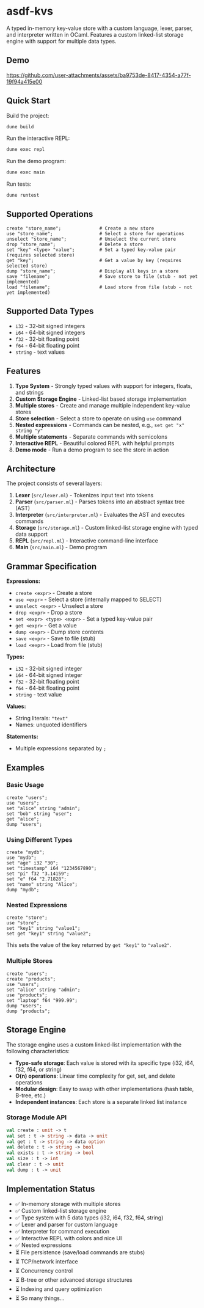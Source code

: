 # asdf-kvs

A typed in-memory key-value store with a custom language, lexer, parser, and interpreter written in OCaml. Features a custom linked-list storage engine with support for multiple data types.

## Demo

https://github.com/user-attachments/assets/ba9753de-8417-4354-a77f-19f94a415e00

## Quick Start

Build the project:

```bash
dune build
```

Run the interactive REPL:

```bash
dune exec repl
```

Run the demo program:

```bash
dune exec main
```

Run tests:

```bash
dune runtest
```

## Supported Operations

```
create "store_name";              # Create a new store
use "store_name";                 # Select a store for operations
unselect "store_name";            # Unselect the current store
drop "store_name";                # Delete a store
set "key" <type> "value";         # Set a typed key-value pair (requires selected store)
get "key";                        # Get a value by key (requires selected store)
dump "store_name";                # Display all keys in a store
save "filename";                  # Save store to file (stub - not yet implemented)
load "filename";                  # Load store from file (stub - not yet implemented)
```

## Supported Data Types

- `i32` - 32-bit signed integers
- `i64` - 64-bit signed integers
- `f32` - 32-bit floating point
- `f64` - 64-bit floating point
- `string` - text values

## Features

1. **Type System** - Strongly typed values with support for integers, floats, and strings
2. **Custom Storage Engine** - Linked-list based storage implementation
3. **Multiple stores** - Create and manage multiple independent key-value stores
4. **Store selection** - Select a store to operate on using `use` command
5. **Nested expressions** - Commands can be nested, e.g., `set get "x" string "y"`
6. **Multiple statements** - Separate commands with semicolons
7. **Interactive REPL** - Beautiful colored REPL with helpful prompts
8. **Demo mode** - Run a demo program to see the store in action

## Architecture

The project consists of several layers:

1. **Lexer** (`src/lexer.ml`) - Tokenizes input text into tokens
2. **Parser** (`src/parser.ml`) - Parses tokens into an abstract syntax tree (AST)
3. **Interpreter** (`src/interpreter.ml`) - Evaluates the AST and executes commands
4. **Storage** (`src/storage.ml`) - Custom linked-list storage engine with typed data support
5. **REPL** (`src/repl.ml`) - Interactive command-line interface
6. **Main** (`src/main.ml`) - Demo program

## Grammar Specification

**Expressions:**

- `create <expr>` - Create a store
- `use <expr>` - Select a store (internally mapped to SELECT)
- `unselect <expr>` - Unselect a store
- `drop <expr>` - Drop a store
- `set <expr> <type> <expr>` - Set a typed key-value pair
- `get <expr>` - Get a value
- `dump <expr>` - Dump store contents
- `save <expr>` - Save to file (stub)
- `load <expr>` - Load from file (stub)

**Types:**

- `i32` - 32-bit signed integer
- `i64` - 64-bit signed integer
- `f32` - 32-bit floating point
- `f64` - 64-bit floating point
- `string` - text value

**Values:**

- String literals: `"text"`
- Names: unquoted identifiers

**Statements:**

- Multiple expressions separated by `;`

## Examples

### Basic Usage

```
create "users";
use "users";
set "alice" string "admin";
set "bob" string "user";
get "alice";
dump "users";
```

### Using Different Types

```
create "mydb";
use "mydb";
set "age" i32 "30";
set "timestamp" i64 "1234567890";
set "pi" f32 "3.14159";
set "e" f64 "2.71828";
set "name" string "Alice";
dump "mydb";
```

### Nested Expressions

```
create "store";
use "store";
set "key1" string "value1";
set get "key1" string "value2";
```

This sets the value of the key returned by `get "key1"` to `"value2"`.

### Multiple Stores

```
create "users";
create "products";
use "users";
set "alice" string "admin";
use "products";
set "laptop" f64 "999.99";
dump "users";
dump "products";
```

## Storage Engine

The storage engine uses a custom linked-list implementation with the following characteristics:

- **Type-safe storage**: Each value is stored with its specific type (i32, i64, f32, f64, or string)
- **O(n) operations**: Linear time complexity for get, set, and delete operations
- **Modular design**: Easy to swap with other implementations (hash table, B-tree, etc.)
- **Independent instances**: Each store is a separate linked list instance

### Storage Module API

```ocaml
val create : unit -> t
val set : t -> string -> data -> unit
val get : t -> string -> data option
val delete : t -> string -> bool
val exists : t -> string -> bool
val size : t -> int
val clear : t -> unit
val dump : t -> unit
```

## Implementation Status

- ✅ In-memory storage with multiple stores
- ✅ Custom linked-list storage engine
- ✅ Type system with 5 data types (i32, i64, f32, f64, string)
- ✅ Lexer and parser for custom language
- ✅ Interpreter for command execution
- ✅ Interactive REPL with colors and nice UI
- ✅ Nested expressions
- ⏳ File persistence (save/load commands are stubs)
- ⏳ TCP/network interface
- ⏳ Concurrency control
- ⏳ B-tree or other advanced storage structures
- ⏳ Indexing and query optimization
- ⏳ So many things...
